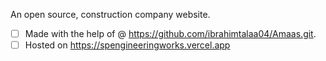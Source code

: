 An open source, construction company website. 

- [ ] Made with the help of @ https://github.com/ibrahimtalaa04/Amaas.git. 
- [ ] Hosted on https://spengineeringworks.vercel.app
